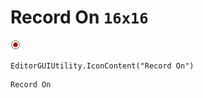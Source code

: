 # Record On `16x16`
<img src="/img/Record%20On.png" width=16 height=16>

``` CSharp
EditorGUIUtility.IconContent("Record On")
```
```
Record On
```
